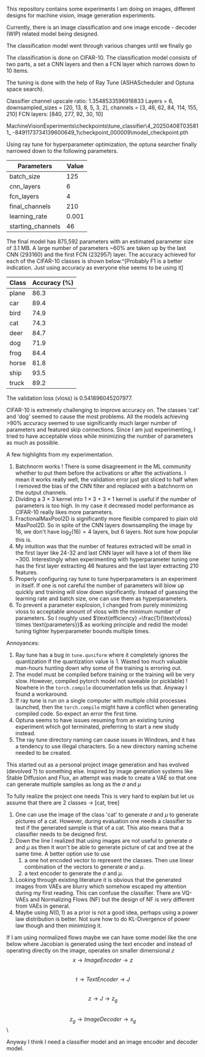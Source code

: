 This repository contains some experiments I am doing on images, different designs for machine vision, image generation
experiments.

Currently, there is an image classification and one image encode - decoder (WIP) related model being designed.

The classification model went through various changes until we finally go

The classification is done on CIFAR-10.
The classification model consists of two parts, a set a CNN layers and then a FCN layer which narrows down to 10 items.

The tuning is done with the help of Ray Tune (ASHAScheduler and Optuna space search).

Classifier channel upscale ratio: 1.3548533596918833
Layers = 6, downsampled_sizes = [20, 13, 8, 5, 3, 2], channels = [3, 46, 62, 84, 114, 155, 210]
FCN layers: [840, 277, 92, 30, 10]

MachineVisionExperiments\checkpoints\tune_classifier\4_20250408T035811_
-8491173734139600649_1\checkpoint_000009\model_checkpoint.pth

Using ray tune for hyperparameter optimization, the optuna searcher finally narrowed down to the following parameters.

| Parameters        | Value |
|-------------------|-------|
| batch_size        | 125   |
| cnn_layers        | 6     |
| fcn_layers        | 4     |
| final_channels    | 210   |
| learning_rate     | 0.001 |
| starting_channels | 46    |

The final model has 875,592 parameters with an estimated parameter size of 3.1 MB. A large number of parameters ~60% are
taken up by the last CNN (293160) and the first FCN (232957) layer.
The accuracy achieved for each of the CIFAR-10 classes is shown
below.^[Probably F1 is a better indication. Just using accuracy as everyone else seems to be using it]

| Class | Accuracy (%) |
|-------|--------------|
| plane | 86.3         |
| car   | 89.4         |
| bird  | 74.9         |
| cat   | 74.3         |
| deer  | 84.7         |
| dog   | 71.9         |
| frog  | 84.4         |
| horse | 81.8         |
| ship  | 93.5         |
| truck | 89.2         |

The validation loss (vloss) is 0.541896045207977.

CIFAR-10 is extremely challenging to improve accuracy on. The classes 'cat' and 'dog' seemed to cause the most problems.
All the models achieving >90% accuracy seemed to use significantly much larger number of parameters and featured skip
connections.
Since I am just experimenting, I tried to have acceptable vloss while minimizing the number of parameters as much as
possible.

A few highlights from my experimentation.

1) Batchnorm works ! There is some disagreement in the ML community whether to put them before the activations or after
   the activations. I mean it works really well, the validation error just got sliced to half when I removed the bias of
   the CNN filter and replaced with a batchnorm on the output channels.
2) Dividing a $3 \times 3$ kernel into $1 \times 3$ + $3 \times 1$ kernel is useful if the number of parameters is too
   high. In my case it decreased model performance as CIFAR-10 really likes more parameters.
3) FractionalMaxPool2D is significantly more flexible compared to plain old MaxPool2D. So in spite of the CNN layers
   downsampling the image by 16, we don't have $\log_2(16) = 4$ layers, but 6 layers. Not sure how popular this is.
4) My intuition was that the number of features extracted will be small in the first layer like 24-32 and last CNN layer
   will have a lot of them like ~300. Interestingly when experimenting with hyperparameter tuning one has the first
   layer extracting 46 features and the last layer extracting 210 features.
5) Properly configuring ray tune to tune hyperparameters is an experiment in itself. If one is not careful the number of
   parameters will blow up quickly and training will slow down significantly. Instead of guessing the learning rate and
   batch size, one can use them as hyperparameters.
6) To prevent a parameter explosion, I changed from purely minimizing vloss to acceptable amount of vloss with the
   minimum number of parameters. So I roughly used $\text{efficiency} =\frac{1}{\text{vloss} \times \text{parameters}}$
   as working principle and redid the model tuning tighter hyperparameter bounds multiple times.

Annoyances:

1) Ray tune has a bug in `tune.quniform` where it completely ignores the quantization if the quantization value is 1.
   Wasted too much valuable man-hours hunting down why some of the training is erroring out.
2) The model must be compiled before training or the training will be very slow. However, compiled pytorch model not
   saveable (or picklable) ! Nowhere in the `torch.compile` documentation tells us that. Anyway I found a workaround.
3) If ray tune is run on a single computer with multiple child processes launched, then the `torch.compile` might have a
   conflict when generating compiled code. So expect an error the first time.
4) Optuna seems to have issues resuming from an existing tuning experiment which got terminated, preferring to start a
   new study instead.
5) The ray tune directory naming can cause issues in Windows, and it has a tendency to use illegal characters. So a new
   directory naming scheme needed to be created.

This started out as a personal project image generation and has evolved (devolved ?) to something else.
Inspired by image generation systems like Stable Diffusion and Flux, an attempt was made to create a VAE
so that one can generate multiple samples as long as the $\sigma$ and $\mu$

To fully realize the project one needs
This is very hard to explain but let us assume that there are 2 classes $\rightarrow$ [cat, tree]

1) One can use the image of the class 'cat' to generate $\sigma$ and $\mu$ to generate pictures of a cat. However,
   during evaluation one needs a classifier to test if the generated sample is that of a cat. This also means that a
   classifier needs to be designed first.
2) Down the line I realized that using images are not useful to generate $\sigma$ and $\mu$ as then it won't be able to
   generate picture of cat and tree at the same time. A better option use to use
    1) a one hot encoded vector to represent the classes. Then use linear combination of the vectors to
       generate $\sigma$ and $\mu$.
    2) a text encoder to generate the $\sigma$ and $\mu$.
3) Looking through existing literature it is obvious that the generated images from VAEs are blurry which somehow
   escaped my attention during my first reading. This can confuse the classifier. There are VQ-VAEs and Normalizing
   Flows (NF) but the design of NF is very different from VAEs in general.
4) Maybe using $N(0,1)$ as a prior is not a good idea, perhaps using a power law distribution is better. Not sure how to
   do KL-Divergence of power law though and then minimizing it.

If I am using normalized flows maybe we can have some model like the one below where Jacobian is generated using the
text encoder and instead of operating directly on the image, operates on smaller dimensional $z$ \
$$ x \rightarrow ImageEncoder \rightarrow z$$ \
$$ t \rightarrow TextEncoder \rightarrow J$$ \
$$ z \rightarrow J \rightarrow z_g$$ \
$$ z_g \rightarrow ImageDecoder \rightarrow x_g$$ \

Anyway I think I need a classifier model and an image encoder and decoder model. 



